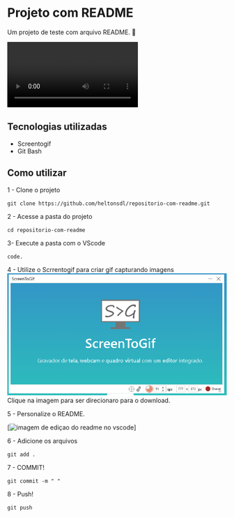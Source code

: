 # Projeto com README
Um projeto de teste com arquivo README. 🤖


[<video src="./muryokusho2.mp4" alt="gif de tela com imagens de jjk para exemplificar">](https://youtu.be/MBydPqpISaY?si=Dv87eSX5k315Qbld)


## Tecnologias utilizadas
- Screentogif
- Git Bash

## Como utilizar

1 - Clone o projeto
```
git clone https://github.com/heltonsdl/repositorio-com-readme.git
```
2 - Acesse a pasta do projeto
```
cd repositorio-com-readme

```
3- Execute a pasta com o VScode
```
code.
```


4 - Utilize o Scrrentogif para criar gif capturando imagens 
[<img src="./screentogif1.png">](https://www.screentogif.com/)
Clique na imagem para ser direcionaro para o download.

5 - Personalize o README. 

[<img src="./tela.gif" alt="imagem de ediçao do readme no vscode">]

6 - Adicione os arquivos

```
git add .
```
7 - COMMIT!

```
git commit -m " "

```
8 - Push!
```
git push
```
